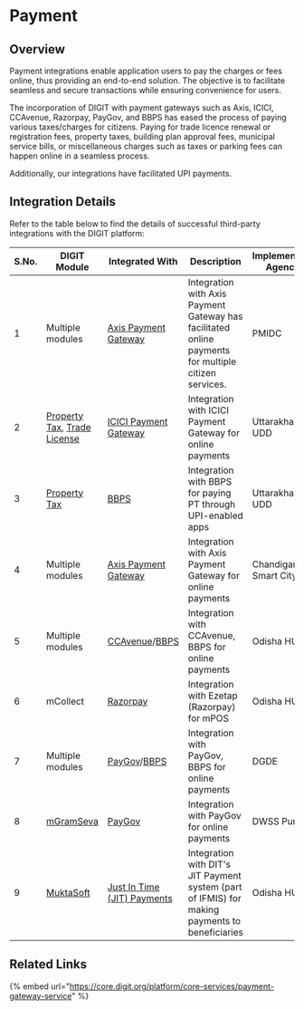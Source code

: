 # Payment

## Overview

Payment integrations enable application users to pay the charges or fees online, thus providing an end-to-end solution. The objective is to facilitate seamless and secure transactions while ensuring convenience for users.

The incorporation of DIGIT with payment gateways such as Axis, ICICI, CCAvenue, Razorpay, PayGov, and BBPS has eased the process of paying various taxes/charges for citizens. Paying for trade licence renewal or registration fees, property taxes, building plan approval fees, municipal service bills, or miscellaneous charges such as taxes or parking fees can happen online in a seamless process.

Additionally, our integrations have facilitated UPI payments.&#x20;

## Integration Details

Refer to the table below to find the details of successful third-party integrations with the DIGIT platform:

<table><thead><tr><th width="92">S.No.</th><th width="135">DIGIT Module</th><th width="136">Integrated With</th><th>Description</th><th>Implementing Agency</th></tr></thead><tbody><tr><td>1</td><td>Multiple modules</td><td><a href="https://www.axisbank.com/business-banking/collection-solutions/internet-payment-gateway-solutions/features">Axis Payment Gateway</a></td><td>Integration with Axis Payment Gateway has facilitated online payments for multiple citizen services. </td><td>PMIDC</td></tr><tr><td>2</td><td><a href="https://urban.digit.org/products/modules/property-tax">Property Tax</a>, <a href="https://urban.digit.org/products/modules/trade-license-tl">Trade License</a></td><td><a href="https://www.icicibank.com/business-banking/trade-service/opgsp">ICICI Payment Gateway</a></td><td>Integration with ICICI Payment Gateway for online payments</td><td>Uttarakhand UDD</td></tr><tr><td>3</td><td><a href="https://urban.digit.org/products/modules/property-tax">Property Tax</a></td><td><a href="https://www.bharatbillpay.com">BBPS</a></td><td>Integration with BBPS for paying PT through UPI-enabled apps</td><td>Uttarakhand UDD</td></tr><tr><td>4</td><td>Multiple modules</td><td><a href="https://www.axisbank.com/business-banking/collection-solutions/internet-payment-gateway-solutions/features">Axis Payment Gateway</a></td><td>Integration with Axis Payment Gateway for online payments</td><td>Chandigarh Smart City</td></tr><tr><td>5</td><td>Multiple modules</td><td><a href="https://www.ccavenue.com">CCAvenue</a>/<a href="https://www.bharatbillpay.com">BBPS</a></td><td>Integration with CCAvenue, BBPS for online payments</td><td>Odisha HUDD</td></tr><tr><td>6</td><td>mCollect</td><td><a href="https://razorpay.com/payment-gateway/">Razorpay</a></td><td>Integration with Ezetap (Razorpay) for mPOS</td><td>Odisha HUDD</td></tr><tr><td>7</td><td>Multiple modules</td><td><a href="https://www.meity.gov.in/node/2133">PayGov</a>/<a href="https://www.bharatbillpay.com">BBPS</a></td><td>Integration with PayGov, BBPS for online payments</td><td>DGDE</td></tr><tr><td>8</td><td><a href="https://mgramseva.digit.org">mGramSeva</a></td><td><a href="https://www.meity.gov.in/node/2133">PayGov</a></td><td>Integration with PayGov for online payments</td><td>DWSS Punjab</td></tr><tr><td>9</td><td><a href="https://works.digit.org/programmes/muktasoft-v1.1">MuktaSoft</a></td><td><a href="https://jit.nic.in/">Just In Time (JIT) Payments</a></td><td>Integration with DIT's JIT Payment system (part of IFMIS) for making payments to beneficiaries</td><td>Odisha HUDD</td></tr></tbody></table>

## Related Links

{% embed url="https://core.digit.org/platform/core-services/payment-gateway-service" %}
